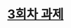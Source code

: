 # [3회차 과제](https://hungry-property-a85.notion.site/3-Docker-compose-97e02819fbe646baaab8172935ee1783)
